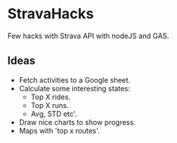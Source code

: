 StravaHacks
===========
Few hacks with Strava API with nodeJS and GAS.

## Ideas
  * Fetch activities to a Google sheet.
  * Calculate some interesting states:
    * Top X rides.
    * Top X runs.
    * Avg, STD etc'.  
  * Draw nice charts to show progress.
  * Maps with 'top x routes'.
  

  

